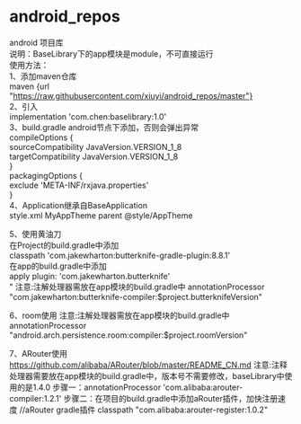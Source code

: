 # android_repos
android 项目库<br/>
说明：BaseLibrary下的app模块是module，不可直接运行<br/>
使用方法：<br/>
1、添加maven仓库<br/>
maven {url "https://raw.githubusercontent.com/xiuyi/android_repos/master"}<br/>
2、引入<br/>
implementation 'com.chen:baselibrary:1.0'<br/>
3、build.gradle android节点下添加，否则会弹出异常<br/>
    compileOptions {<br/>
        sourceCompatibility JavaVersion.VERSION_1_8<br/>
        targetCompatibility JavaVersion.VERSION_1_8<br/>
    }<br/>
    packagingOptions {<br/>
        exclude 'META-INF/rxjava.properties'<br/>
    }<br/>
4、Application继承自BaseApplication<br/>
   style.xml MyAppTheme parent @style/AppTheme<br/>

5、使用黄油刀<br/>
在Project的build.gradle中添加<br/>
classpath 'com.jakewharton:butterknife-gradle-plugin:8.8.1'<br/>
在app的build.gradle中添加<br/>
apply plugin: 'com.jakewharton.butterknife'<br/>"
注意:注解处理器需放在app模块的build.gradle中
annotationProcessor "com.jakewharton:butterknife-compiler:$project.butterknifeVersion"

6、room使用
    注意:注解处理器需放在app模块的build.gradle中
    annotationProcessor "android.arch.persistence.room:compiler:$project.roomVersion"

7、ARouter使用
    https://github.com/alibaba/ARouter/blob/master/README_CN.md
    注意:注释处理器需要放在app模块的build.gradle中，版本号不需要修改，baseLibrary中使用的是1.4.0
    步骤一：annotationProcessor 'com.alibaba:arouter-compiler:1.2.1'
    步骤二：在项目的build.gradle中添加aRouter插件，加快注册速度
        //aRouter gradle插件
        classpath "com.alibaba:arouter-register:1.0.2"

